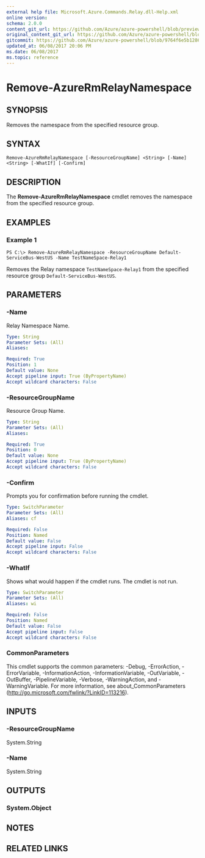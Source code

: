 ```yaml
---
external help file: Microsoft.Azure.Commands.Relay.dll-Help.xml
online version:
schema: 2.0.0
content_git_url: https://github.com/Azure/azure-powershell/blob/preview/src/ResourceManager/Relay/Commands.Relay/help/Remove-AzureRmRelayNamespace.md
original_content_git_url: https://github.com/Azure/azure-powershell/blob/preview/src/ResourceManager/Relay/Commands.Relay/help/Remove-AzureRmRelayNamespace.md
gitcommit: https://github.com/Azure/azure-powershell/blob/9764f6e5b1286093b4050fe1ad8794467a8f1bd8
updated_at: 06/08/2017 20:06 PM
ms.date: 06/08/2017
ms.topic: reference
---
```


# Remove-AzureRmRelayNamespace

## SYNOPSIS
Removes the namespace from the specified resource group. 

## SYNTAX

```
Remove-AzureRmRelayNamespace [-ResourceGroupName] <String> [-Name] <String> [-WhatIf] [-Confirm]
```

## DESCRIPTION
The **Remove-AzureRmRelayNamespace** cmdlet removes the namespace from the specified resource group.


## EXAMPLES

### Example 1
```
PS C:\> Remove-AzureRmRelayNamespace -ResourceGroupName Default-ServiceBus-WestUS -Name TestNameSpace-Relay1
```

Removes the Relay namespace `TestNameSpace-Relay1` from the specified resource group `Default-ServiceBus-WestUS`.

## PARAMETERS

### -Name
Relay Namespace Name.

```yaml
Type: String
Parameter Sets: (All)
Aliases: 

Required: True
Position: 1
Default value: None
Accept pipeline input: True (ByPropertyName)
Accept wildcard characters: False
```

### -ResourceGroupName
Resource Group Name.

```yaml
Type: String
Parameter Sets: (All)
Aliases: 

Required: True
Position: 0
Default value: None
Accept pipeline input: True (ByPropertyName)
Accept wildcard characters: False
```

### -Confirm
Prompts you for confirmation before running the cmdlet.

```yaml
Type: SwitchParameter
Parameter Sets: (All)
Aliases: cf

Required: False
Position: Named
Default value: False
Accept pipeline input: False
Accept wildcard characters: False
```

### -WhatIf
Shows what would happen if the cmdlet runs.
The cmdlet is not run.

```yaml
Type: SwitchParameter
Parameter Sets: (All)
Aliases: wi

Required: False
Position: Named
Default value: False
Accept pipeline input: False
Accept wildcard characters: False
```

### CommonParameters
This cmdlet supports the common parameters: -Debug, -ErrorAction, -ErrorVariable, -InformationAction, -InformationVariable, -OutVariable, -OutBuffer, -PipelineVariable, -Verbose, -WarningAction, and -WarningVariable. For more information, see about_CommonParameters (http://go.microsoft.com/fwlink/?LinkID=113216).

## INPUTS

### -ResourceGroupName
 System.String

### -Name
 System.String

## OUTPUTS

### System.Object

## NOTES

## RELATED LINKS

